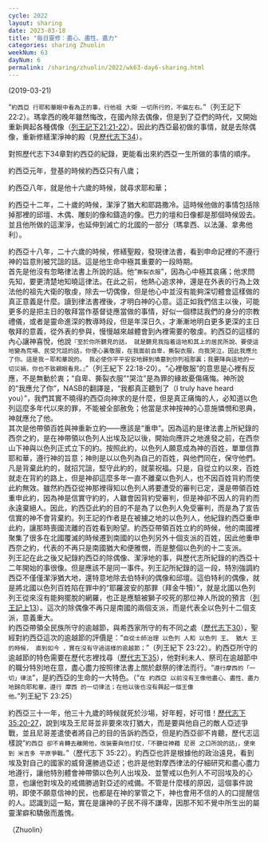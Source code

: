 ```yaml
---
cycle: 2022
layout: sharing
date: 2023-03-18
title: "每日靈修：盡心、盡性、盡力"
categories: sharing Zhuolin
weekNum: 63
dayNum: 6
permalink: /sharing/zhuolin/2022/wk63-day6-sharing.html
---
```

(2019-03-21)

“`約西亞 行耶和華眼中看為正的事，行他祖 大衛 一切所行的，不偏左右。`”（列王記下22:2）。瑪拿西的晚年雖然悔改，在國內除去偶像，但是到了亞們的時代，又開始重新興起各種偶像（[列王記下21:21-22](https://www.biblegateway.com/passage/?search=列王紀下21.21-22&version=CUVMPT)）。因此約西亞最初做的事情，就是去除偶像，重新修繕潔淨神的殿（見[歷代志下34](https://www.biblegateway.com/passage/?search=歷代志下34&version=CUVMPT)）。

對照歷代志下34章對約西亞的紀錄，更能看出來約西亞一生所做的事情的順序。

約西亞元年，登基的時候約西亞只有八歲；

約西亞八年，就是他十六歲的時候，就尋求耶和華；

約西亞十二年，二十歲的時候，潔淨了猶大和耶路撒冷。這時候他做的事情包括除掉那裡的邱壇、木偶、雕刻的像和鑄造的像。巴力的壇和日像都是那個時候毀去。並且他所做的這潔淨，也延伸到滅亡的北國的一部分（瑪拿西、以法蓮、拿弗他利）。

約西亞十八年，二十六歲的時候，修繕聖殿，發現律法書，看到申命記裡的不遵行神的旨意則被咒詛的話。這是他生命中極其重要的一段時期。  
首先是他沒有忽略律法書上所說的話。他“`撕裂衣服`”，因為心中極其哀痛；他求問先知，要更清楚地知曉這律法。在此之前，他熱心追求神，還是在外表的行為上效法他的祖先大衛的敬虔，除去一切偶像，但是他心中並沒有能夠深切體會這樣做的真正意義是什麼。讀到律法書裡後，才明白神的心意。這正如我們信主以後，可能更多的是把主日的敬拜當作基督徒應當做的事情，好似一個標誌我們的身分的宗教禮儀，或者是靈命進深的教導時段，但是年深日久，才漸漸地明白更多更深的主日敬拜的意義，從外表的參與，慢慢越來越體會到內裡需要的敬虔。約西亞的這樣的內心讓神喜悅，他說`『至於你所聽見的話， 就是聽見我指着這地和其上的居民所說、要使這地變為荒場、民受咒詛的話，你便心裏敬服，在我面前自卑，撕裂衣服，向我哭泣，因此我應允了你。這是我－耶和華說的。 我必使你平平安安地歸到墳墓到你列祖那裏；我要降與這地的一切災禍，你也不致親眼看見。』`”（列王紀下 22:18-20）。“心裡敬服”的意思是心裡有反應，不是無動於衷；“自卑、撕裂衣服”“哭泣”是為罪的緣故憂傷痛悔。神所說的“我應允了你”，NASB的翻譯是，“我都真正聽到了（I truly have heard you）”，我們其實不曉得約西亞向神求的是什麼，但是真正痛悔的人，必知道以色列這麼多年代以來的罪，不能被全部赦免；他當是求神按神的心意施憐憫和恩典，神就應允了他。  
其次是他帶領百姓與神重新立約——應該是“重申”。因為這約是律法書上所紀錄的西奈之約，是在神帶領以色列人出埃及記以後，開始向應許之地進發之前，在西奈山下神與以色列正式立下的約。按照此約，以色列人願意成為神的百姓，單單信靠耶和華，遵行神的旨意；神則是以以色列為自己的百姓，與他們同在，保守他們。凡是背棄此約的，就招咒詛，堅守此約的，就蒙祝福。只是，自從立約以來，百姓就走在背約的路上，但是神卻這麼多年一直不離棄以色列人，也不因百姓背約而使此約無效。雖然約西亞從神那裡得知以色列人將要遭受的審判已定，還是帶領百姓重申此約，因為神是信實守約的，人雖會因背約受審判，但是神卻不因人的背約而永遠棄絕人。因此，約西亞此約的目的不是為了以色列人免受審判，而是為了宣告信實的神不會背棄約。列王記的作者是在被擄之地的以色列人，他紀錄約西亞重申此約，讓那時喪國流離的百姓看到盼望。約西亞帶領百姓立約的時候，他的南國裡聚集了很多在北國覆滅的時候遷到南國的以色列另外十個支派的百姓，因此他重申西奈之約，代表的不再只是南國猶大和便雅憫，而是整個以色列的十二支派。  
列王記在此之後又紀錄約西亞的除偶像、潔淨地的事，與歷代志所紀錄的約西亞十二年開始的事很像。但是應該不是同一事件。列王記所紀錄的這一段，特別強調約西亞不僅僅潔淨猶大地，還特意地除去伯特利的偶像和邱壇。這伯特利的偶像，就是將北國以色列百姓陷在罪中的“耶羅波安的那罪（拜金牛犢）”，就是北國以色列列王從來沒有能夠擺脫的網羅，也正是應驗被獅子咬死的那位神人所說的預言（[列王記上13](https://www.biblegateway.com/passage/?search=列王紀上13&version=CUVMPT)）。這次的除偶像不再只是南國的兩個支派，而是代表全以色列十二個支派，意義重大。  
約西亞帶領全民族所守的逾越節，與希西家所守的有不同之處（[歷代志下30](https://www.biblegateway.com/passage/?search=歷代志下30&version=CUVMPT)），聖經對約西亞這次的逾越節的評價是：“`自從士師治理 以色列 人和 以色列 王、 猶大 王的時候， 直到如今 ，實在沒有守過這樣的逾越節；`”（列王紀下 23:22）。約西亞所守的逾越節的特色需要在歷代志裡找尋（[歷代志下35](https://www.biblegateway.com/passage/?search=歷代志下35&version=CUVMPT)），他對利未人、祭司在逾越節中的職分特別地在意，盡心盡力按照律法書上關於獻祭的律法而行。“`遵行摩西的「一切」律法`”，是約西亞的生命的一大特色。（“`在 約西亞 以前沒有王像他盡心、盡性、盡力地歸向耶和華，遵行 摩西 的一切律法；在他以後也沒有興起一個王像他。`”列王紀下 23:25）

約西亞三十一年，他三十九歲的時候就死於沙場，好年輕，好可惜！[歷代志下35:20-27](https://www.biblegateway.com/passage/?search=歷代志下35.20-27&version=CUVMPT)，說到埃及王尼哥並非要來攻打猶大，而是要與他自己的敵人亞述爭戰，並且尼哥差遣使者將自己的目的告訴約西亞，但是約西亞卻不肯聽，歷代志這樣說“`約西亞 卻不肯轉去離開他，改裝要與他打仗，「不聽從神藉 尼哥 之口所說的話」，便來到 米吉多 平原爭戰。`”（歷代志下 35:22）。約西亞也許是根據他的政治遠見，看到埃及對自己的國家的威脅還勝過亞述；也許是他對摩西律法的仔細研究和盡心盡力地遵行，讓他特別體會神帶領以色列人出埃及、並警戒以色列人不可回埃及的心意，也讓他對埃及的戒備勝過對亞述的戒備。不管是什麼樣的原因，這個事件說明，即使不願意信神的民，也都是在神的掌管之下，神也會用不信的人的口提醒信的人。認識到這一點，實在是讓神的子民不得不謙卑，因那不知不覺中所生出的屬靈潔癖和驕傲而羞愧。

（Zhuolin）

